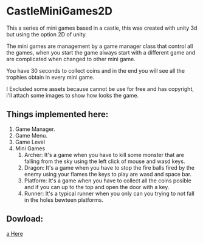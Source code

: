 # CastleMiniGames2D

This a series of mini games based in a castle, this was created with unity 3d but using the option 2D of unity.

The mini games are management by a game manager class that control all the games, when you start the game always start with a different game and are complicated when changed to other mini game.

You have 30 seconds to collect coins and in the end you will see all the trophies obtain in every mini game.

I Excluded some assets because cannot be use for free and has copyright, i'll attach some images to show how looks the game.

## Things implemented here:
1. Game Manager.
2. Game Menu.
3. Game Level
4. Mini Games
	1. Archer: It's a game when you have to kill some monster that are falling from the sky using the left click of mouse and wasd keys.
	2. Dragon: It's a game when you have to stop the fire balls fired by the enemy using your flames the keys to play are wasd and space bar.
	3. Platform: It's a game when you have to collect all the coins posible and if you can up to the top and open the door with a key.
	4. Runner: It's a typical runner when you only can you trying to not fall in the holes bewteen platforms.
	
## Dowload:
[a Here](https://www.dropbox.com/s/dmgrcqd71qlbinr/CastleMiniGames.rar?dl=0)
